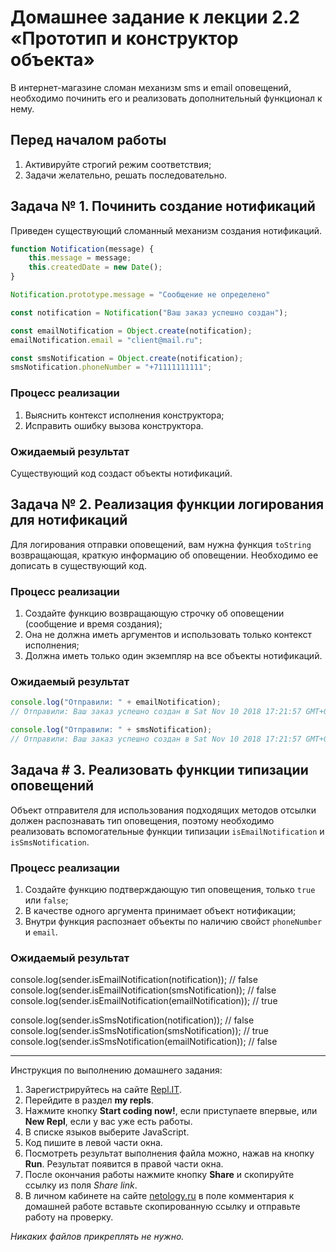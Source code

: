 # Домашнее задание к лекции 2.2 «Прототип и конструктор объекта»

В интернет-магазине сломан механизм sms и email оповещений, необходимо починить его и реализовать дополнительный функционал к нему.

## Перед началом работы
1. Активируйте строгий режим соответствия;
2. Задачи желательно, решать последовательно.

## Задача № 1. Починить создание нотификаций

Приведен существующий сломанный механизм создания нотификаций.

```javascript
function Notification(message) {
    this.message = message;
    this.createdDate = new Date();
}

Notification.prototype.message = "Сообщение не определено"

const notification = Notification("Ваш заказ успешно создан");

const emailNotification = Object.create(notification);
emailNotification.email = "client@mail.ru";

const smsNotification = Object.create(notification);
smsNotification.phoneNumber = "+71111111111";
```

### Процесс реализации
1. Выяснить контекст исполнения конструктора;
2. Исправить ошибку вызова конструктора.

### Ожидаемый результат
Cуществующий код создаст объекты нотификаций.

## Задача № 2. Реализация функции логирования для нотификаций

Для логирования отправки оповещений, вам нужна функция `toString` возвращающая, краткую информацию об оповещении. Необходимо ее дописать в существующий код.

### Процесс реализации
1. Создайте функцию возвращающую строчку об оповещении (сообщение и время создания);
2. Она не должна иметь аргументов и использовать только контекст исполнения;
3. Должна иметь только один экземпляр на все объекты нотификаций.

### Ожидаемый результат
```javascript
console.log("Отправили: " + emailNotification);
// Отправили: Ваш заказ успешно создан в Sat Nov 10 2018 17:21:57 GMT+0300 (Москва, стандартное время)

console.log("Отправили: " + smsNotification);
// Отправили: Ваш заказ успешно создан в Sat Nov 10 2018 17:21:57 GMT+0300 (Москва, стандартное время)
```

## Задача # 3. Реализовать функции типизации оповещений

Объект отправителя для использования подходящих методов отсылки должен распознавать тип оповещения, поэтому необходимо реализовать вспомогательные функции типизации `isEmailNotification` и `isSmsNotification`.

### Процесс реализации
1. Создайте функцию подтверждающую тип оповещения, только `true` или `false`;
2. В качестве одного аргумента принимает объект нотификации;
3. Внутри функция распознает объекты по наличию свойст `phoneNumber` и `email`.

### Ожидаемый результат

console.log(sender.isEmailNotification(notification));
// false
console.log(sender.isEmailNotification(smsNotification));
// false
console.log(sender.isEmailNotification(emailNotification));
// true

console.log(sender.isSmsNotification(notification));
// false
console.log(sender.isSmsNotification(smsNotification));
// true
console.log(sender.isSmsNotification(emailNotification));
// false

---
Инструкция по выполнению домашнего задания:

1. Зарегистрируйтесь на сайте [Repl.IT](https://repl.it/).
2. Перейдите в раздел **my repls**.
3. Нажмите кнопку **Start coding now!**, если приступаете впервые, или **New Repl**, если у вас уже есть работы.
4. В списке языков выберите JavaScript.
5. Код пишите в левой части окна.
6. Посмотреть результат выполнения файла можно, нажав на кнопку **Run**. Результат появится в правой части окна.
7. После окончания работы нажмите кнопку **Share** и скопируйте ссылку из поля *Share link*.
8. В личном кабинете на сайте [netology.ru](http://netology.ru/) в поле комментария к домашней работе вставьте скопированную ссылку и отправьте работу на проверку.

*Никаких файлов прикреплять не нужно.*